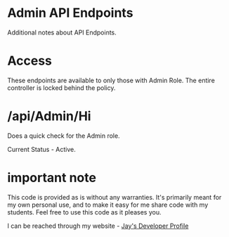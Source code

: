 # Admin API Endpoints

Additional notes about API Endpoints. 

# Access

These endpoints are available to only those with Admin Role. The entire controller is locked behind the policy.

# /api/Admin/Hi

Does a quick check for the Admin role. 

Current Status - Active.

# important note 

This code is provided as is without any warranties. It's primarily meant for my own personal use, and to make it easy for me share code with my students. Feel free to use this code as it pleases you.

I can be reached through my website - [Jay's Developer Profile](https://jay-study-nildana.github.io/developerprofile)
